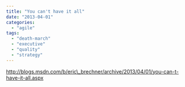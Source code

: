 ```yaml
---
title: "You can't have it all"
date: "2013-04-01"
categories: 
  - "agile"
tags: 
  - "death-march"
  - "executive"
  - "quality"
  - "strategy"
---
```


http://blogs.msdn.com/b/eric\_brechner/archive/2013/04/01/you-can-t-have-it-all.aspx
